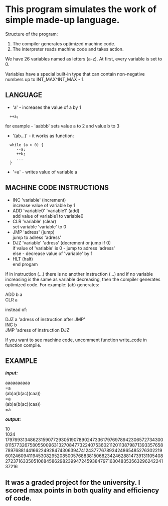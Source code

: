 # This program simulates the work of simple made-up language.

Structure of the program:
1. The compiler generates optimized machine code.
2. The interpreter reads machine code and takes action.

We have 26 variables named as letters (a-z). At first, every variable is set to 0.

Variables have a special built-in type that can contain non-negative numbers up to INT_MAX^INT_MAX - 1.

## LANGUAGE

* 'a' - increases the value of a by 1
```
  ++a;
```
  for example - 'aabbb' sets value a to 2 and value b to 3
* '(ab...)' - it works as function:
```
  while (a > 0) {
     --a;
     ++b; 
     ...
  }
```
* '=a' - writes value of variable a

## MACHINE CODE INSTRUCTIONS

* INC 'variable' (increment)  
  increase value of variable by 1
* ADD 'variable0' 'variable1' (add)  
  add value of variable1 to variable0
* CLR 'variable' (clear)  
  set variable 'variable' to 0
* JMP 'adress' (jump)  
  jump to adress 'adress'
* DJZ 'variable' 'adress' (decrement or jump if 0)  
  if value of 'variable' is 0 - jump to adress 'adress'  
  else - decrease value of 'variable' by 1
* HLT (halt)  
  end progam
  
If in instruction (...) there is no another instruction (...) and if no variable increasing is the same as variable decreasing, then the compiler generates optimized code.
For example:
(ab)
generates:

ADD b a  
CLR a

instead of:

DJZ a 'adress of instruction after JMP'  
INC b  
JMP 'adress of instruction DJZ'


If you want to see machine code, uncomment function write_code in function compile.

## EXAMPLE

***input:***

aaaaaaaaaa  
=a  
(ab)a(b(ac)(caa))  
=a  
(ab)a(b(ac)(caa))  
=a

***output:***

10  
1024  
179769313486231590772930519078902473361797697894230657273430081157732675805500963132708477322407536021120113879871393357658789768814416622492847430639474124377767893424865485276302219601246094119453082952085005768838150682342462881473913110540827237163350510684586298239947245938479716304835356329624224137216

## It was a graded project for the university. I scored max points in both quality and efficiency of code.
